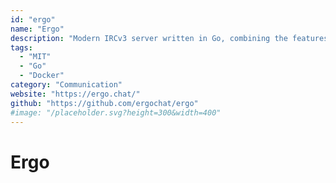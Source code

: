 ```yaml
---
id: "ergo"
name: "Ergo"
description: "Modern IRCv3 server written in Go, combining the features of an ircd, a services framework, and a bouncer."
tags:
  - "MIT"
  - "Go"
  - "Docker"
category: "Communication"
website: "https://ergo.chat/"
github: "https://github.com/ergochat/ergo"
#image: "/placeholder.svg?height=300&width=400"
---
```


# Ergo
